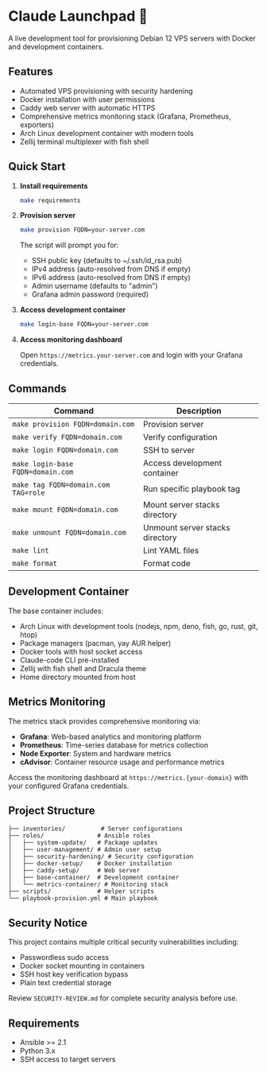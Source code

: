 # Claude Launchpad 🚀

A live development tool for provisioning Debian 12 VPS servers with Docker and development containers.

## Features

- Automated VPS provisioning with security hardening
- Docker installation with user permissions
- Caddy web server with automatic HTTPS
- Comprehensive metrics monitoring stack (Grafana, Prometheus, exporters)
- Arch Linux development container with modern tools
- Zellij terminal multiplexer with fish shell

## Quick Start

1. **Install requirements**

   ```bash
   make requirements
   ```

1. **Provision server**

   ```bash
   make provision FQDN=your-server.com
   ```

   The script will prompt you for:

   - SSH public key (defaults to ~/.ssh/id_rsa.pub)
   - IPv4 address (auto-resolved from DNS if empty)
   - IPv6 address (auto-resolved from DNS if empty)
   - Admin username (defaults to "admin")
   - Grafana admin password (required)

1. **Access development container**

   ```bash
   make login-base FQDN=your-server.com
   ```

1. **Access monitoring dashboard**

   Open `https://metrics.your-server.com` and login with your Grafana credentials.

## Commands

| Command | Description |
| --------------------------------- | ---------------------------- |
| `make provision FQDN=domain.com` | Provision server |
| `make verify FQDN=domain.com` | Verify configuration |
| `make login FQDN=domain.com` | SSH to server |
| `make login-base FQDN=domain.com` | Access development container |
| `make tag FQDN=domain.com TAG=role` | Run specific playbook tag |
| `make mount FQDN=domain.com` | Mount server stacks directory |
| `make unmount FQDN=domain.com` | Unmount server stacks directory |
| `make lint` | Lint YAML files |
| `make format` | Format code |

## Development Container

The base container includes:

- Arch Linux with development tools (nodejs, npm, deno, fish, go, rust, git, htop)
- Package managers (pacman, yay AUR helper)
- Docker tools with host socket access
- Claude-code CLI pre-installed
- Zellij with fish shell and Dracula theme
- Home directory mounted from host

## Metrics Monitoring

The metrics stack provides comprehensive monitoring via:

- **Grafana**: Web-based analytics and monitoring platform
- **Prometheus**: Time-series database for metrics collection
- **Node Exporter**: System and hardware metrics
- **cAdvisor**: Container resource usage and performance metrics

Access the monitoring dashboard at `https://metrics.{your-domain}` with your configured Grafana credentials.

## Project Structure

```
├── inventories/          # Server configurations
├── roles/               # Ansible roles
│   ├── system-update/   # Package updates
│   ├── user-management/ # Admin user setup
│   ├── security-hardening/ # Security configuration
│   ├── docker-setup/    # Docker installation
│   ├── caddy-setup/     # Web server
│   ├── base-container/  # Development container
│   └── metrics-container/ # Monitoring stack
├── scripts/             # Helper scripts
└── playbook-provision.yml # Main playbook
```

## Security Notice

This project contains multiple critical security vulnerabilities including:

- Passwordless sudo access
- Docker socket mounting in containers
- SSH host key verification bypass
- Plain text credential storage

Review `SECURITY-REVIEW.md` for complete security analysis before use.

## Requirements

- Ansible >= 2.1
- Python 3.x
- SSH access to target servers

